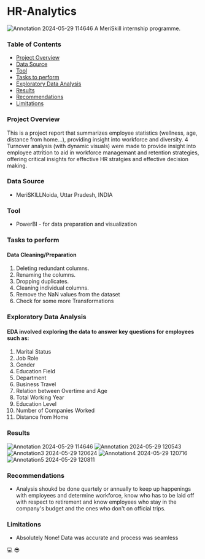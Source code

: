 # HR-Analytics
![Annotation 2024-05-29 114646](https://github.com/Peddygree/Sales-Analysis/assets/170563175/9d1232f9-ab62-4ea7-a1d0-013461c3bdda)
A MeriSkill internship programme. 

### Table of Contents
- [Project Overview](#project-overview)
- [Data Source](#data-source)
- [Tool](#tool)
- [Tasks to perform](#tasks-to-perform)
- [Exploratory Data Analysis](#exploratory-data-analysis)
- [Results](#results)
- [Recommendations](#recommendations)
- [Limitations](#limitations)


### Project Overview

This is a project report that summarizes employee statistics (wellness, age, distance from home...), providing insight into workforce and diversity. 4 Turnover analysis (with dynamic visuals) were made to provide insight into employee attrition to aid in workforce managemant and retention strategies, offering critical insights for effective HR stratgies and effective decision making. 

### Data Source
- MeriSKILLNoida, Uttar Pradesh, INDIA

### Tool
- PowerBI - for data preparation and visualization

### Tasks to perform
#### Data Cleaning/Preparation
1. Deleting redundant columns.
2. Renaming the columns.
3. Dropping duplicates.
4. Cleaning individual columns.
5. Remove the NaN values from the dataset
6. Check for some more Transformations

### Exploratory Data Analysis
#### EDA involved exploring the data to answer key questions for employees such as:
1. Marital Status
2. Job Role
3. Gender
4. Education Field
5. Department
6. Business Travel
7. Relation between Overtime and Age
8. Total Working Year
9. Education Level
10. Number of Companies Worked
11. Distance from Home

### Results

![Annotation 2024-05-29 114646](https://github.com/Peddygree/HR-Analytics/assets/170563175/6cc9f8ac-39e5-43c6-8141-67f591463dff)
![Annotation 2024-05-29 120543](https://github.com/Peddygree/HR-Analytics/assets/170563175/a6d99259-af97-4c71-a2d3-2adecd0587b4)
![Annotation3 2024-05-29 120624](https://github.com/Peddygree/HR-Analytics/assets/170563175/464ea656-656a-45e4-a4b8-4e6216509984)
![Annotation4 2024-05-29 120716](https://github.com/Peddygree/HR-Analytics/assets/170563175/b8cc1877-457a-44bd-9594-14824a6949ac)
![Annotation5 2024-05-29 120811](https://github.com/Peddygree/HR-Analytics/assets/170563175/ffe3b099-ec67-46a0-a309-3f2963b610d4)

### Recommendations

- Analysis shoukd be done quartely or annually to keep up happenings with employees and determine workforce, know who has to be laid off with respect to retirement and know employees who stay in the company's budget and the ones who don't on official trips. 

### Limitations

- Absolutely None! Data was accurate and process was seamless


💻
😎
